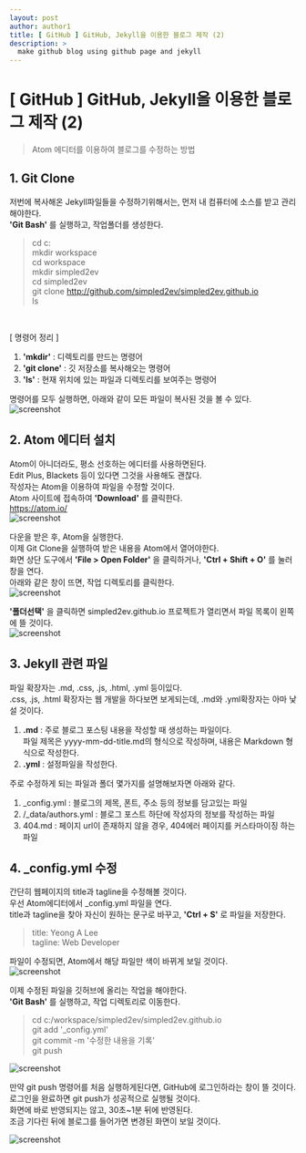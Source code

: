 ```yaml
---
layout: post
author: author1
title: [ GitHub ] GitHub, Jekyll을 이용한 블로그 제작 (2)
description: >
  make github blog using github page and jekyll
---
```

# [ GitHub ] GitHub, Jekyll을 이용한 블로그 제작 (2)

> Atom 에디터를 이용하여 블로그를 수정하는 방법  

## 1. Git Clone
저번에 복사해온 Jekyll파일들을 수정하기위해서는, 먼저 내 컴퓨터에 소스를 받고 관리해야한다.  
**'Git Bash'** 를 실행하고, 작업폴더를 생성한다.  

> cd c:  
> mkdir workspace  
> cd workspace  
> mkdir simpled2ev  
> cd simpled2ev  
> git clone http://github.com/simpled2ev/simpled2ev.github.io  
> ls  

<br>

[ 명령어 정리 ]
1. **'mkdir'** : 디렉토리를 만드는 명령어  
2. **'git clone'** : 깃 저장소를 복사해오는 명령어  
3. **'ls'** : 현재 위치에 있는 파일과 디렉토리를 보여주는 명령어  

명령어를 모두 실행하면, 아래와 같이 모든 파일이 복사된 것을 볼 수 있다.  
![screenshot](/assets/img/blog/post-2019-02-01/git-clone1.JPG)  


## 2. Atom 에디터 설치
Atom이 아니더라도, 평소 선호하는 에디터를 사용하면된다.  
Edit Plus, Blackets 등이 있다면 그것을 사용해도 괜찮다.  
작성자는 Atom을 이용하여 파일을 수정할 것이다.  
Atom 사이트에 접속하여 **'Download'** 를 클릭한다.  
<https://atom.io/>  
![screenshot](/assets/img/blog/post-2019-02-01/atom-setting1.JPG)  

다운을 받은 후, Atom을 실행한다.  
이제 Git Clone을 실행하여 받은 내용을 Atom에서 열어야한다.  
화면 상단 도구에서 **'File > Open Folder'** 을 클릭하거나, **'Ctrl + Shift + O'** 를 눌러 창을 연다.  
아래와 같은 창이 뜨면, 작업 디렉토리를 클릭한다.  
![screenshot](/assets/img/blog/post-2019-02-01/atom-setting2.JPG)  

**'폴더선택'** 을 클릭하면 simpled2ev.github.io 프로젝트가 열리면서 파일 목록이 왼쪽에 뜰 것이다.  
![screenshot](/assets/img/blog/post-2019-02-01/atom-setting3.JPG)  


## 3. Jekyll 관련 파일
파일 확장자는 .md, .css, .js, .html, .yml 등이있다.  
.css, .js, .html 확장자는 웹 개발을 하다보면 보게되는데, .md와 .yml확장자는 아마 낯설 것이다.  
1. **.md** : 주로 블로그 포스팅 내용을 작성할 때 생성하는 파일이다.  
파일 제목은 yyyy-mm-dd-title.md의 형식으로 작성하며, 내용은 Markdown 형식으로 작성한다.  
2. **.yml** : 설정파일을 작성한다.

주로 수정하게 되는 파일과 폴더 몇가지를 설명해보자면 아래와 같다.  
1. _config.yml : 블로그의 제목, 폰트, 주소 등의 정보를 담고있는 파일  
2. /_data/authors.yml : 블로그 포스트 하단에 작성자의 정보를 작성하는 파일  
3. 404.md : 페이지 url이 존재하지 않을 경우, 404에러 페이지를 커스타마이징 하는 파일  


## 4. _config.yml 수정
간단히 웹페이지의 title과 tagline을 수정해볼 것이다.  
우선 Atom에디터에서 _config.yml 파일을 연다.  
title과 tagline을 찾아 자신이 원하는 문구로 바꾸고, **'Ctrl + S'** 로 파일을 저장한다.  
> title: Yeong A Lee  
> tagline: Web Developer  

파일이 수정되면, Atom에서 해당 파일만 색이 바뀌게 보일 것이다.  
![screenshot](/assets/img/blog/post-2019-02-01/atom-setting4.JPG)  

이제 수정된 파일을 깃허브에 올리는 작업을 해야한다.  
**'Git Bash'** 를 실행하고, 작업 디렉토리로 이동한다.  

> cd c:/workspace/simpled2ev/simpled2ev.github.io  
> git add '_config.yml'  
> git commit -m '수정한 내용을 기록'  
> git push  

![screenshot](/assets/img/blog/post-2019-02-01/git-commit1.JPG)  

만약 git push 명령어를 처음 실행하게된다면, GitHub에 로그인하라는 창이 뜰 것이다.  
로그인을 완료하면 git push가 성공적으로 실행될 것이다.  
화면에 바로 반영되지는 않고, 30초~1분 뒤에 반영된다.  
조금 기다린 뒤에 블로그를 들어가면 변경된 화면이 보일 것이다.

![screenshot](/assets/img/blog/post-2019-02-01/web-page1.JPG)  

